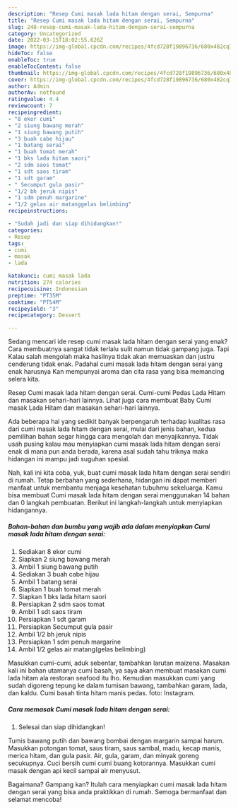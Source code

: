 ```yaml
---
description: "Resep Cumi masak lada hitam dengan serai, Sempurna"
title: "Resep Cumi masak lada hitam dengan serai, Sempurna"
slug: 248-resep-cumi-masak-lada-hitam-dengan-serai-sempurna
category: Uncategorized
date: 2022-03-15T18:02:55.626Z
image: https://img-global.cpcdn.com/recipes/4fcd728f19896736/680x482cq70/cumi-masak-lada-hitam-dengan-serai-foto-resep-utama.jpg
hideToc: false
enableToc: true
enableTocContent: false
thumbnail: https://img-global.cpcdn.com/recipes/4fcd728f19896736/680x482cq70/cumi-masak-lada-hitam-dengan-serai-foto-resep-utama.jpg
cover: https://img-global.cpcdn.com/recipes/4fcd728f19896736/680x482cq70/cumi-masak-lada-hitam-dengan-serai-foto-resep-utama.jpg
author: Admin
authorAv: notfound
ratingvalue: 4.4
reviewcount: 7
recipeingredient:
- "8 ekor cumi"
- "2 siung bawang merah"
- "1 siung bawang putih"
- "3 buah cabe hijau"
- "1 batang serai"
- "1 buah tomat merah"
- "1 bks lada hitam saori"
- "2 sdm saos tomat"
- "1 sdt saos tiram"
- "1 sdt garam"
- " Secumput gula pasir"
- "1/2 bh jeruk nipis"
- "1 sdm penuh margarine"
- "1/2 gelas air matanggelas belimbing"
recipeinstructions:

- "Sudah jadi dan siap dihidangkan!"
categories:
- Resep
tags:
- cumi
- masak
- lada

katakunci: cumi masak lada 
nutrition: 274 calories
recipecuisine: Indonesian
preptime: "PT35M"
cooktime: "PT54M"
recipeyield: "3"
recipecategory: Dessert

---
```



Sedang mencari ide resep cumi masak lada hitam dengan serai yang enak? Cara membuatnya sangat tidak terlalu sulit namun tidak gampang juga. Tapi Kalau salah mengolah maka hasilnya tidak akan memuaskan dan justru cenderung tidak enak. Padahal cumi masak lada hitam dengan serai yang enak harusnya Kan mempunyai aroma dan cita rasa yang bisa memancing selera kita.


Resep Cumi masak lada hitam dengan serai. Cumi-cumi Pedas Lada Hitam dan masakan sehari-hari lainnya. Lihat juga cara membuat Baby Cumi masak Lada Hitam dan masakan sehari-hari lainnya.

Ada beberapa hal yang sedikit banyak berpengaruh terhadap kualitas rasa dari cumi masak lada hitam dengan serai, mulai dari jenis bahan, kedua pemilihan bahan segar hingga cara mengolah dan menyajikannya. Tidak usah pusing kalau mau menyiapkan cumi masak lada hitam dengan serai enak di mana pun anda berada, karena asal sudah tahu triknya maka hidangan ini mampu jadi suguhan spesial.


Nah, kali ini kita coba, yuk, buat cumi masak lada hitam dengan serai sendiri di rumah. Tetap berbahan yang sederhana, hidangan ini dapat memberi manfaat untuk membantu menjaga kesehatan tubuhmu sekeluarga. Kamu bisa membuat Cumi masak lada hitam dengan serai menggunakan 14 bahan dan 0 langkah pembuatan. Berikut ini langkah-langkah untuk menyiapkan hidangannya.

<!--inarticleads1-->

##### Bahan-bahan dan bumbu yang wajib ada dalam menyiapkan Cumi masak lada hitam dengan serai:

1. Sediakan 8 ekor cumi
1. Siapkan 2 siung bawang merah
1. Ambil 1 siung bawang putih
1. Sediakan 3 buah cabe hijau
1. Ambil 1 batang serai
1. Siapkan 1 buah tomat merah
1. Siapkan 1 bks lada hitam saori
1. Persiapkan 2 sdm saos tomat
1. Ambil 1 sdt saos tiram
1. Persiapkan 1 sdt garam
1. Persiapkan  Secumput gula pasir
1. Ambil 1/2 bh jeruk nipis
1. Persiapkan 1 sdm penuh margarine
1. Ambil 1/2 gelas air matang(gelas belimbing)


Masukkan cumi-cumi, aduk sebentar, tambahkan larutan maizena. Masakan kali ini bahan utamanya cumi basah, ya saya akan membuat masakan cumi lada hitam ala restoran seafood itu lho. Kemudian masukkan cumi yang sudah digoreng tepung ke dalam tumisan bawang, tambahkan garam, lada, dan kaldu. Cumi basah tinta hitam manis pedas. foto: Instagram. 

<!--inarticleads2-->

##### Cara memasak Cumi masak lada hitam dengan serai:


1. Selesai dan siap dihidangkan!

Tumis bawang putih dan bawang bombai dengan margarin sampai harum. Masukkan potongan tomat, saus tiram, saus sambal, madu, kecap manis, merica hitam, dan gula pasir. Air, gula, garam, dan minyak goreng secukupnya. Cuci bersih cumi cumi buang kotorannya. Masukkan cumi masak dengan api kecil sampai air menyusut. 

Bagaimana? Gampang kan? Itulah cara menyiapkan cumi masak lada hitam dengan serai yang bisa anda praktikkan di rumah. Semoga bermanfaat dan selamat mencoba!
